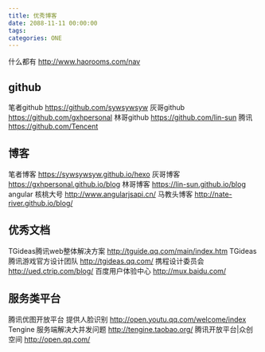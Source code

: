 ```yaml
---
title: 优秀博客
date: 2088-11-11 00:00:00
tags:
categories: ONE
---
```


什么都有 http://www.haorooms.com/nav

## github

笔者github <https://github.com/sywsywsyw>
灰哥github <https://github.com/gxhpersonal>
林哥github <https://github.com/lin-sun>
腾讯 <https://github.com/Tencent>

## 博客

笔者博客 <https://sywsywsyw.github.io/hexo>
灰哥博客 <https://gxhpersonal.github.io/blog>
林哥博客 <https://lin-sun.github.io/blog>
angular 核桃大号 <http://www.angularjsapi.cn/>
马教头博客 <http://nate-river.github.io/blog/>

## 优秀文档

TGideas腾讯web整体解决方案 <http://tguide.qq.com/main/index.htm>
TGideas腾讯游戏官方设计团队 <http://tgideas.qq.com/> 
携程设计委员会 <http://ued.ctrip.com/blog/>
百度用户体验中心 <http://mux.baidu.com/>

## 服务类平台

腾讯优图开放平台 提供人脸识别 <http://open.youtu.qq.com/welcome/index>
Tengine 服务端解决大并发问题 <http://tengine.taobao.org/>
腾讯开放平台|众创空间 <http://open.qq.com/>